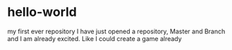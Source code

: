 # hello-world
my first ever repository
I have just opened a repository, Master and Branch and I am already excited. Like I could create a game already
